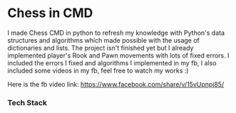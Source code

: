 # Chess in CMD
I made Chess CMD in python to refresh my knowledge with Python's data structures and algorithms which made possible with the usage of dictionaries and lists.  The project isn't finished yet but I already implemented player's Rook and Pawn movements with lots of fixed errors. I included the errors I fixed and algorithms I implemented in my fb,
I also included some videos in my fb, feel free to watch my works :)

Here is the fb video link: https://www.facebook.com/share/v/15vUpnpj85/
### Tech Stack

